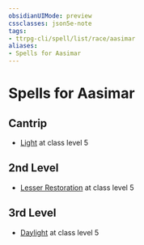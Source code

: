 ```yaml
---
obsidianUIMode: preview
cssclasses: json5e-note
tags:
- ttrpg-cli/spell/list/race/aasimar
aliases:
- Spells for Aasimar
---
```

# Spells for Aasimar

## Cantrip

- [Light](/3-Mechanics/CLI/Compendium/spells/light.md "PHB") at class level 5

## 2nd Level

- [Lesser Restoration](/3-Mechanics/CLI/Compendium/spells/lesser-restoration.md "PHB") at class level 5

## 3rd Level

- [Daylight](/3-Mechanics/CLI/Compendium/spells/daylight.md "PHB") at class level 5